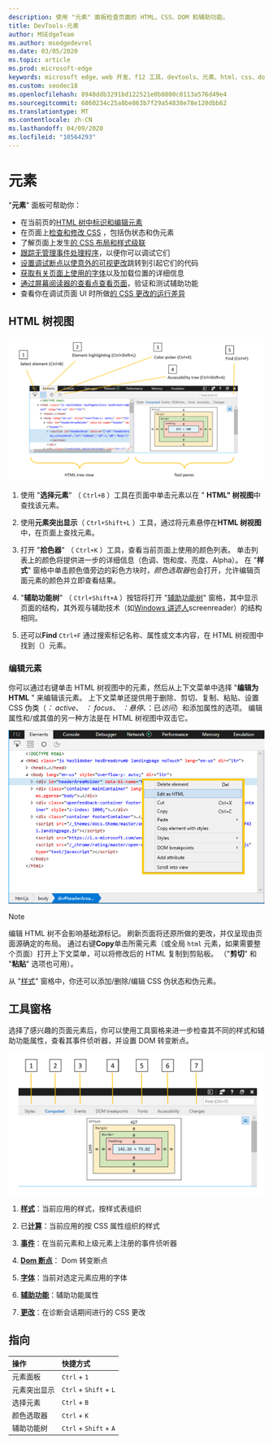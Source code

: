 ```yaml
---
description: 使用 "元素" 面板检查页面的 HTML、CSS、DOM 和辅助功能。
title: DevTools-元素
author: MSEdgeTeam
ms.author: msedgedevrel
ms.date: 03/05/2020
ms.topic: article
ms.prod: microsoft-edge
keywords: microsoft edge、web 开发、f12 工具、devtools、元素、html、css、dom 断点、事件、辅助功能
ms.custom: seodec18
ms.openlocfilehash: 8948ddb3291bd122521e0b0800c0113a576d49e4
ms.sourcegitcommit: 6860234c25a8be863b7f29a54838e78e120dbb62
ms.translationtype: MT
ms.contentlocale: zh-CN
ms.lasthandoff: 04/09/2020
ms.locfileid: "10564293"
---
```

# 元素

"**元素**" 面板可帮助你：

* 在当前页的[HTML 树中标识和编辑元素](#html-tree-view)
* 在页面上[检查和修改 CSS](./elements/styles.md) ，包括伪状态和伪元素
* 了解页面上发生[的 CSS 布局和样式级联](./elements/computed.md)
* [跟踪无管理事件处理程序](./elements/events.md)，以便你可以调试它们
* [设置调试断点以使意外的可视更改](./elements/dom-breakpoints.md)跳转到引起它们的代码
* [获取有关页面上使用的字体](./elements/fonts.md)以及加载位置的详细信息
* [通过屏幕阅读器的查看点查看页面](./elements/accessibility.md)，验证和测试辅助功能 
* 查看你在调试页面 UI 时所做[的 CSS 更改的运行差异](./elements/changes.md)

## HTML 树视图

![Microsoft Edge DevTools 元素面板](./media/elements.png)

1. 使用 "**选择元素**" （ `Ctrl+B` ）工具在页面中单击元素以在 " **HTML" 树视图**中查找该元素。

2. 使用**元素突出显示**（ `Ctrl+Shift+L` ）工具，通过将元素悬停在**HTML 树视图**中，在页面上查找元素。

3. 打开 "**拾色器**" （ `Ctrl+K` ）工具，查看当前页面上使用的颜色列表。 单击列表上的颜色将提供进一步的详细信息（色调、饱和度、亮度、Alpha）。 在 "**样式**" 窗格中单击颜色值旁边的彩色方块时，*颜色选取器*也会打开，允许编辑页面元素的颜色并立即查看结果。

4. "**辅助功能树**" （ `Ctrl+Shift+A` ）按钮将打开 "[辅助功能树](./elements/accessibility.md)" 窗格，其中显示页面的结构，其外观与辅助技术（如[Windows 讲述人](https://support.microsoft.com/help/22798/windows-10-narrator-get-started)screenreader）的结构相同。

5. 还可以**Find** `Ctrl+F` 通过搜索标记名称、属性或文本内容，在 HTML 树视图中找到（）元素。

### 编辑元素

你可以通过右键单击 HTML 树视图中的元素，然后从上下文菜单中选择 "**编辑为 HTML** " 来编辑该元素。 上下文菜单还提供用于删除、剪切、复制、粘贴、设置 CSS 伪类（*： active*、 *： focus*、 *：悬停*、：已*访问*）和添加属性的选项。 编辑属性和/或其值的另一种方法是在 HTML 树视图中双击它。

![HTML 树视图上下文菜单](./media/elements_html_tree_context.png)

> [!NOTE]
> 编辑 HTML 树不会影响基础源标记。 刷新页面将还原所做的更改，并仅呈现由页面源确定的布局。 通过右键**Copy**单击所需元素（或全局 `html` 元素，如果需要整个页面）打开上下文菜单，可以将修改后的 HTML 复制到剪贴板。 （"**剪切**" 和 "**粘贴**" 选项也可用）。

从 "[样式](./elements/styles.md)" 窗格中，你还可以添加/删除/编辑 CSS 伪状态和伪元素。

## 工具窗格

选择了感兴趣的页面元素后，你可以使用工具窗格来进一步检查其不同的样式和辅助功能属性，查看其事件侦听器，并设置 DOM 转变断点。

!["元素" 面板上的工具窗格](./media/elements_toolpanes.png)

1. [**样式**](./elements/styles.md)：当前应用的样式，按样式表组织

2. 已[**计算**](./elements/computed.md)：当前应用的按 CSS 属性组织的样式

3. [**事件**](./elements/events.md)：在当前元素和上级元素上注册的事件侦听器

4. [**Dom 断点**](./elements/dom-breakpoints.md)： Dom 转变断点 

5. [**字体**](./elements/fonts.md)：当前对选定元素应用的字体

6. [**辅助功能**](./elements/accessibility.md)：辅助功能属性

7. [**更改**](./elements/changes.md)：在诊断会话期间进行的 CSS 更改  

## 指向

| 操作               | 快捷方式               |
|:---------------------|:-----------------------|
| 元素面板       | `Ctrl` + `1`           |
| 元素突出显示 | `Ctrl` + `Shift` + `L` |
| 选择元素       | `Ctrl` + `B`           |
| 颜色选取器         | `Ctrl` + `K`           |
| 辅助功能树   | `Ctrl` + `Shift` + `A` |
